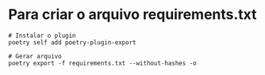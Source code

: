 # Para criar o arquivo requirements.txt

```shell
# Instalar o plugin
poetry self add poetry-plugin-export

# Gerar arquivo
poetry export -f requirements.txt --without-hashes -o
```